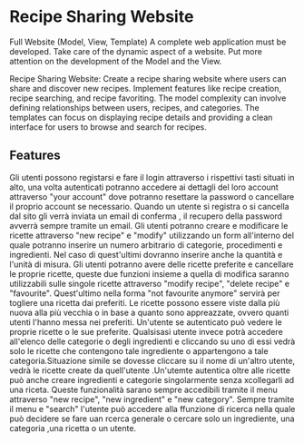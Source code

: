 # Recipe Sharing Website

Full Website (Model, View, Template)
A complete web application must be developed. Take care
of the dynamic aspect of a website. Put more attention on
the development of the Model and the View.

Recipe Sharing Website: Create a recipe sharing website where users can share and
discover new recipes. Implement features like recipe creation, recipe searching, and recipe
favoriting. The model complexity can involve defining relationships between users, recipes,
and categories. The templates can focus on displaying recipe details and providing a clean
interface for users to browse and search for recipes.

## Features

Gli utenti possono registarsi e fare il login attraverso i rispettivi tasti situati in alto, una volta autenticati 
potranno accedere ai dettagli del loro account attraverso "your account" dove potranno resettare la password o cancellare il proprio
account se necessario. Quando un utente si registra o si cancella dal sito gli verrà inviata un email di conferma , il recupero della 
password avverrà sempre tramite un email. Gli utenti potranno creare e modificare le ricette attraverso "new recipe" e "modify" utilizzando un form 
all'interno del quale potranno inserire un numero arbitrario di categorie, procedimenti e ingredienti. Nel caso di quest'ultimi dovranno
inserire anche la quantità e l'unità di misura. Gli utenti potranno avere delle ricette preferite e cancellare le proprie ricette, queste due funzioni
insieme a quella di modifica saranno utilizzabili sulle singole ricette attraverso "modify recipe", "delete recipe" e "favourite". 
Quest'ultimo nella forma "not favourite anymore" servirà per togliere una ricetta dai preferiti. Le ricette possono essere viste dalla più nuova alla più
vecchia o in base a quanto sono appreazzate, ovvero quanti utenti l'hanno messa nei preferiti. Un'utente se autenticato  può vedere le proprie ricette o 
le sue preferite. Qualsisasi utente invece potrà accedere all'elenco delle categorie o degli ingredienti e cliccando su uno di essi vedrà solo le ricette 
che contengono tale ingrediente o appartengono a tale categoria.Situazione simile se dovesse cliccare su il nome di un'altro utente, vedrà le ricette 
create da quell'utente .Un'utemte autentica oltre alle ricette può anche creare ingredienti e categorie singolarmente senza xcollegarli ad una riceta.
Queste funzionalità sarano sempre accedibili tramite il menu attraverso "new recipe", "new ingredient" e "new category". Sempre tramite il menu e "search" 
l'utente può accedere alla ffunzione di ricerca nella quale può decidere se fare uan rcerca generale o cercare solo un ingrediente, una categoria ,una 
ricetta o un utente.

 

